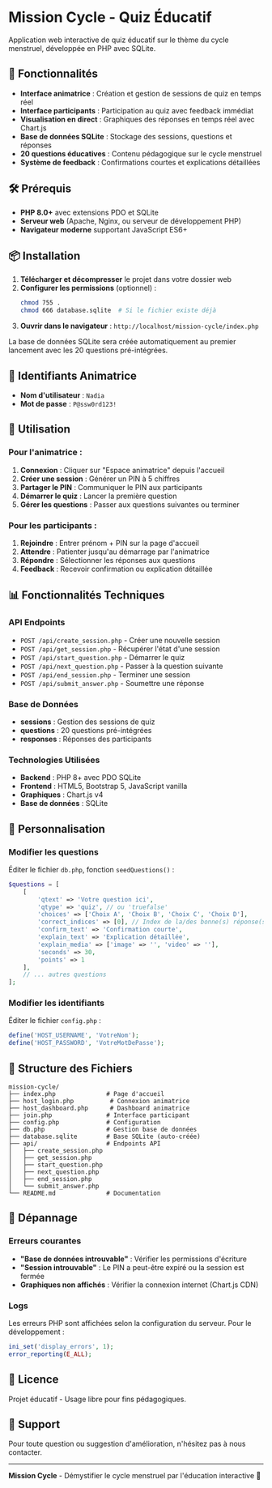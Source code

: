 # Mission Cycle - Quiz Éducatif

Application web interactive de quiz éducatif sur le thème du cycle menstruel, développée en PHP avec SQLite.

## 🎯 Fonctionnalités

- **Interface animatrice** : Création et gestion de sessions de quiz en temps réel
- **Interface participants** : Participation au quiz avec feedback immédiat
- **Visualisation en direct** : Graphiques des réponses en temps réel avec Chart.js
- **Base de données SQLite** : Stockage des sessions, questions et réponses
- **20 questions éducatives** : Contenu pédagogique sur le cycle menstruel
- **Système de feedback** : Confirmations courtes et explications détaillées

## 🛠️ Prérequis

- **PHP 8.0+** avec extensions PDO et SQLite
- **Serveur web** (Apache, Nginx, ou serveur de développement PHP)
- **Navigateur moderne** supportant JavaScript ES6+

## 📦 Installation

1. **Télécharger et décompresser** le projet dans votre dossier web
2. **Configurer les permissions** (optionnel) :
   ```bash
   chmod 755 .
   chmod 666 database.sqlite  # Si le fichier existe déjà
   ```
3. **Ouvrir dans le navigateur** : `http://localhost/mission-cycle/index.php`

La base de données SQLite sera créée automatiquement au premier lancement avec les 20 questions pré-intégrées.

## 🔐 Identifiants Animatrice

- **Nom d'utilisateur** : `Nadia`
- **Mot de passe** : `P@ssw0rd123!`

## 🚀 Utilisation

### Pour l'animatrice :

1. **Connexion** : Cliquer sur "Espace animatrice" depuis l'accueil
2. **Créer une session** : Générer un PIN à 5 chiffres
3. **Partager le PIN** : Communiquer le PIN aux participants
4. **Démarrer le quiz** : Lancer la première question
5. **Gérer les questions** : Passer aux questions suivantes ou terminer

### Pour les participants :

1. **Rejoindre** : Entrer prénom + PIN sur la page d'accueil
2. **Attendre** : Patienter jusqu'au démarrage par l'animatrice
3. **Répondre** : Sélectionner les réponses aux questions
4. **Feedback** : Recevoir confirmation ou explication détaillée

## 📊 Fonctionnalités Techniques

### API Endpoints

- `POST /api/create_session.php` - Créer une nouvelle session
- `POST /api/get_session.php` - Récupérer l'état d'une session
- `POST /api/start_question.php` - Démarrer le quiz
- `POST /api/next_question.php` - Passer à la question suivante
- `POST /api/end_session.php` - Terminer une session
- `POST /api/submit_answer.php` - Soumettre une réponse

### Base de Données

- **sessions** : Gestion des sessions de quiz
- **questions** : 20 questions pré-intégrées
- **responses** : Réponses des participants

### Technologies Utilisées

- **Backend** : PHP 8+ avec PDO SQLite
- **Frontend** : HTML5, Bootstrap 5, JavaScript vanilla
- **Graphiques** : Chart.js v4
- **Base de données** : SQLite

## 🎨 Personnalisation

### Modifier les questions

Éditer le fichier `db.php`, fonction `seedQuestions()` :

```php
$questions = [
    [
        'qtext' => 'Votre question ici',
        'qtype' => 'quiz', // ou 'truefalse'
        'choices' => ['Choix A', 'Choix B', 'Choix C', 'Choix D'],
        'correct_indices' => [0], // Index de la/des bonne(s) réponse(s)
        'confirm_text' => 'Confirmation courte',
        'explain_text' => 'Explication détaillée',
        'explain_media' => ['image' => '', 'video' => ''],
        'seconds' => 30,
        'points' => 1
    ],
    // ... autres questions
];
```

### Modifier les identifiants

Éditer le fichier `config.php` :

```php
define('HOST_USERNAME', 'VotreNom');
define('HOST_PASSWORD', 'VotreMotDePasse');
```

## 🔧 Structure des Fichiers

```
mission-cycle/
├── index.php              # Page d'accueil
├── host_login.php          # Connexion animatrice
├── host_dashboard.php      # Dashboard animatrice
├── join.php               # Interface participant
├── config.php             # Configuration
├── db.php                 # Gestion base de données
├── database.sqlite        # Base SQLite (auto-créée)
├── api/                   # Endpoints API
│   ├── create_session.php
│   ├── get_session.php
│   ├── start_question.php
│   ├── next_question.php
│   ├── end_session.php
│   └── submit_answer.php
└── README.md              # Documentation
```

## 🐛 Dépannage

### Erreurs courantes

- **"Base de données introuvable"** : Vérifier les permissions d'écriture
- **"Session introuvable"** : Le PIN a peut-être expiré ou la session est fermée
- **Graphiques non affichés** : Vérifier la connexion internet (Chart.js CDN)

### Logs

Les erreurs PHP sont affichées selon la configuration du serveur. Pour le développement :

```php
ini_set('display_errors', 1);
error_reporting(E_ALL);
```

## 📝 Licence

Projet éducatif - Usage libre pour fins pédagogiques.

## 👥 Support

Pour toute question ou suggestion d'amélioration, n'hésitez pas à nous contacter.

---

**Mission Cycle** - Démystifier le cycle menstruel par l'éducation interactive 💛